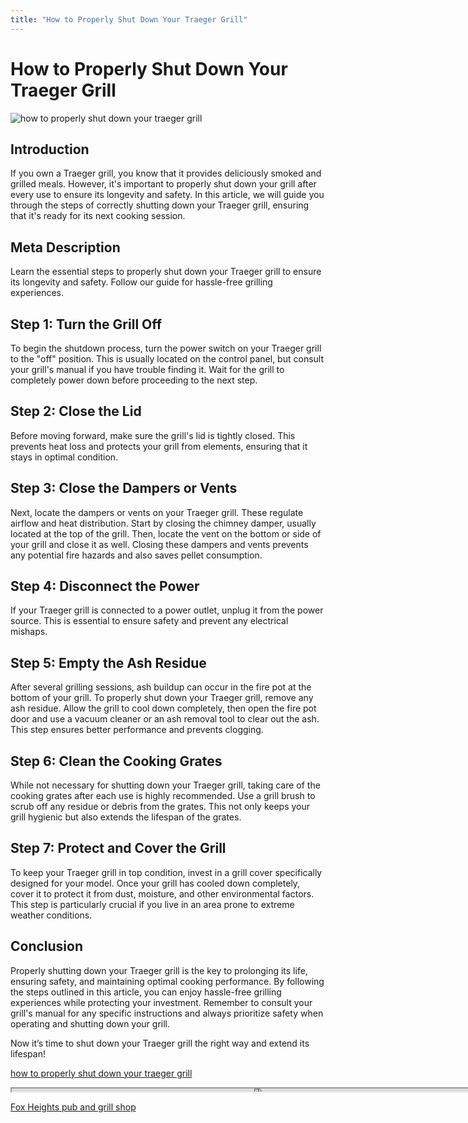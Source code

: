 ```yaml
---
title: "How to Properly Shut Down Your Traeger Grill"
---
```

# How to Properly Shut Down Your Traeger Grill


![how to properly shut down your traeger grill](https://images.unsplash.com/photo-1529557050046-60c5f1d35ea4?ixid=M3w0ODkxMTF8MHwxfHNlYXJjaHwxfHxob3clMjB0byUyMHByb3Blcmx5JTIwc2h1dCUyMGRvd24lMjB5b3VyJTIwdHJhZWdlciUyMGdyaWxsfGVufDB8fHx8MTY5MjgwMjc0NXww&ixlib=rb-4.0.3&w=512&fit=max)

## Introduction

If you own a Traeger grill, you know that it provides deliciously smoked and grilled meals. However, it's important to properly shut down your grill after every use to ensure its longevity and safety. In this article, we will guide you through the steps of correctly shutting down your Traeger grill, ensuring that it's ready for its next cooking session.

## Meta Description

Learn the essential steps to properly shut down your Traeger grill to ensure its longevity and safety. Follow our guide for hassle-free grilling experiences. 

## Step 1: Turn the Grill Off

To begin the shutdown process, turn the power switch on your Traeger grill to the "off" position. This is usually located on the control panel, but consult your grill's manual if you have trouble finding it. Wait for the grill to completely power down before proceeding to the next step.

## Step 2: Close the Lid

Before moving forward, make sure the grill's lid is tightly closed. This prevents heat loss and protects your grill from elements, ensuring that it stays in optimal condition.

## Step 3: Close the Dampers or Vents

Next, locate the dampers or vents on your Traeger grill. These regulate airflow and heat distribution. Start by closing the chimney damper, usually located at the top of the grill. Then, locate the vent on the bottom or side of your grill and close it as well. Closing these dampers and vents prevents any potential fire hazards and also saves pellet consumption.

## Step 4: Disconnect the Power

If your Traeger grill is connected to a power outlet, unplug it from the power source. This is essential to ensure safety and prevent any electrical mishaps.

## Step 5: Empty the Ash Residue

After several grilling sessions, ash buildup can occur in the fire pot at the bottom of your grill. To properly shut down your Traeger grill, remove any ash residue. Allow the grill to cool down completely, then open the fire pot door and use a vacuum cleaner or an ash removal tool to clear out the ash. This step ensures better performance and prevents clogging.

## Step 6: Clean the Cooking Grates

While not necessary for shutting down your Traeger grill, taking care of the cooking grates after each use is highly recommended. Use a grill brush to scrub off any residue or debris from the grates. This not only keeps your grill hygienic but also extends the lifespan of the grates.

## Step 7: Protect and Cover the Grill

To keep your Traeger grill in top condition, invest in a grill cover specifically designed for your model. Once your grill has cooled down completely, cover it to protect it from dust, moisture, and other environmental factors. This step is particularly crucial if you live in an area prone to extreme weather conditions.

## Conclusion

Properly shutting down your Traeger grill is the key to prolonging its life, ensuring safety, and maintaining optimal cooking performance. By following the steps outlined in this article, you can enjoy hassle-free grilling experiences while protecting your investment. Remember to consult your grill's manual for any specific instructions and always prioritize safety when operating and shutting down your grill.

Now it’s time to shut down your Traeger grill the right way and extend its lifespan!

[how to properly shut down your traeger grill](https://foxheightspubandgrill.com/post/how-to-properly-shut-down-your-traeger-grill)

<iframe src='https://foxheightspubandgrill.com/post/how-to-properly-shut-down-your-traeger-grill' width='800' height='5'></iframe>

[Fox Heights pub and grill shop](https://foxheightspubandgrill.com/tools/sitemap)